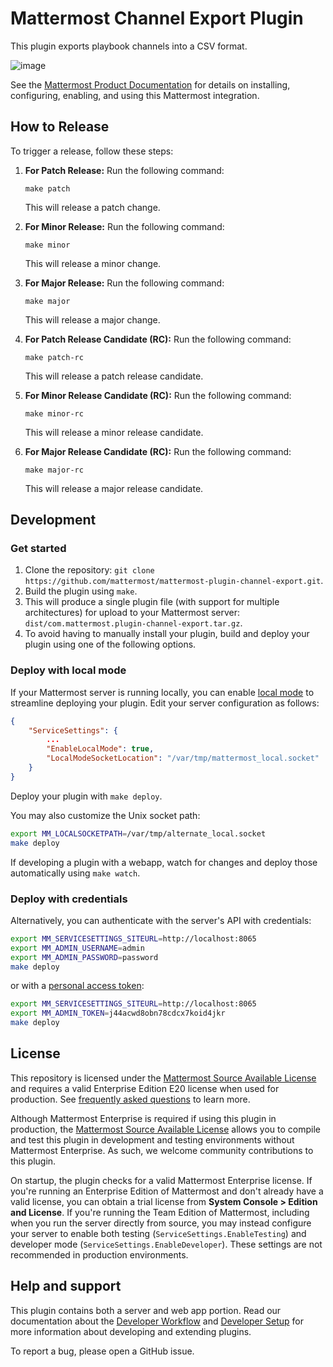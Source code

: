 # Mattermost Channel Export Plugin

This plugin exports playbook channels into a CSV format.

![image](https://github.com/mattermost/mattermost-plugin-channel-export/assets/74422101/2b3fd0bd-75e3-4ae4-8a3c-251a215348a4)

See the [Mattermost Product Documentation](https://docs.mattermost.com/comply/export-mattermost-channel-data.html#export-channel-data) for details on installing, configuring, enabling, and using this Mattermost integration.

## How to Release

To trigger a release, follow these steps:

1. **For Patch Release:** Run the following command:
    ```
    make patch
    ```
   This will release a patch change.

2. **For Minor Release:** Run the following command:
    ```
    make minor
    ```
   This will release a minor change.

3. **For Major Release:** Run the following command:
    ```
    make major
    ```
   This will release a major change.

4. **For Patch Release Candidate (RC):** Run the following command:
    ```
    make patch-rc
    ```
   This will release a patch release candidate.

5. **For Minor Release Candidate (RC):** Run the following command:
    ```
    make minor-rc
    ```
   This will release a minor release candidate.

6. **For Major Release Candidate (RC):** Run the following command:
    ```
    make major-rc
    ```
   This will release a major release candidate.

## Development

### Get started

1. Clone the repository: `git clone https://github.com/mattermost/mattermost-plugin-channel-export.git`.
2. Build the plugin using `make`.
3. This will produce a single plugin file (with support for multiple architectures) for upload to your Mattermost server: `dist/com.mattermost.plugin-channel-export.tar.gz`.
4. To avoid having to manually install your plugin, build and deploy your plugin using one of the following options.

### Deploy with local mode

If your Mattermost server is running locally, you can enable [local mode](https://docs.mattermost.com/manage/mmctl-command-line-tool.html#local-mode) to streamline deploying your plugin. Edit your server configuration as follows:

```json
{
    "ServiceSettings": {
        ...
        "EnableLocalMode": true,
        "LocalModeSocketLocation": "/var/tmp/mattermost_local.socket"
    }
}
```

Deploy your plugin with ``make deploy``.

You may also customize the Unix socket path:

```bash
export MM_LOCALSOCKETPATH=/var/tmp/alternate_local.socket
make deploy
```

If developing a plugin with a webapp, watch for changes and deploy those automatically using ``make watch``.

### Deploy with credentials

Alternatively, you can authenticate with the server's API with credentials:

```bash
export MM_SERVICESETTINGS_SITEURL=http://localhost:8065
export MM_ADMIN_USERNAME=admin
export MM_ADMIN_PASSWORD=password
make deploy
```

or with a [personal access token](https://developers.mattermost.com/integrate/reference/personal-access-token/):

```bash
export MM_SERVICESETTINGS_SITEURL=http://localhost:8065
export MM_ADMIN_TOKEN=j44acwd8obn78cdcx7koid4jkr
make deploy
```

## License

This repository is licensed under the [Mattermost Source Available License](LICENSE) and requires a valid Enterprise Edition E20 license when used for production. See [frequently asked questions](https://docs.mattermost.com/overview/faq.html#mattermost-source-available-license) to learn more.

Although Mattermost Enterprise is required if using this plugin in production, the [Mattermost Source Available License](LICENSE) allows you to compile and test this plugin in development and testing environments without Mattermost Enterprise. As such, we welcome community contributions to this plugin.

On startup, the plugin checks for a valid Mattermost Enterprise license. If you're running an Enterprise Edition of Mattermost and don't already have a valid license, you can obtain a trial license from **System Console > Edition and License**. If you're running the Team Edition of Mattermost, including when you run the server directly from source, you may instead configure your server to enable both testing (`ServiceSettings.EnableTesting`) and developer mode (`ServiceSettings.EnableDeveloper`). These settings are not recommended in production environments.

## Help and support

This plugin contains both a server and web app portion. Read our documentation about the [Developer Workflow](https://developers.mattermost.com/extend/plugins/developer-workflow/) and [Developer Setup](https://developers.mattermost.com/extend/plugins/developer-setup/) for more information about developing and extending plugins.

To report a bug, please open a GitHub issue.
